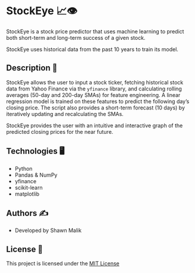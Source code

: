 # StockEye 📈👁️
StockEye is a stock price predictor that uses machine learning to predict both short-term and long-term success of a given stock. 

StockEye uses historical data from the past 10 years to train its model.

## Description 🔮
StockEye allows the user to input a stock ticker, fetching historical stock data from Yahoo Finance via the ```yfinance``` library, and  calculating rolling averages (50-day and 200-day SMAs) for feature engineering. 
A linear regression model is trained on these features to predict the following day’s closing price. 
The script also provides a short-term forecast (10 days) by iteratively updating and recalculating the SMAs. 

StockEye provides the user with an intuitive and interactive graph of the predicted closing prices for the near future.

## Technologies 🖥️
- Python
- Pandas & NumPy
- yfinance
- scikit-learn
- matplotlib

## Authors ✍️
- Developed by Shawn Malik

## License 📝

This project is licensed under the [MIT License](./LICENSE)
